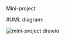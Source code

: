 Mini-project

#UML diagram:

![mini-project drawio](https://user-images.githubusercontent.com/18419219/201542299-b4b12a1e-4e68-4753-982a-baa0e72b4019.png)
